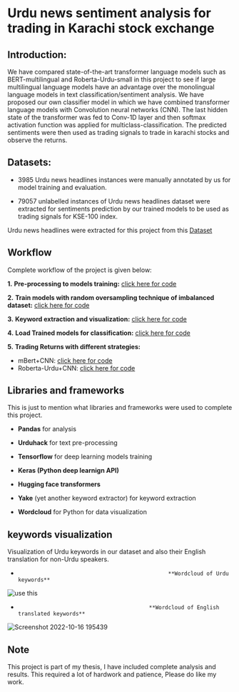 
# Urdu news sentiment analysis for trading in Karachi stock exchange

## Introduction:
We have compared state-of-the-art transformer language models such as BERT-multilingual and Roberta-Urdu-small in this project to see if large multilingual language models have an advantage over the monolingual language models in text classification/sentiment analysis. We have proposed our own classifier model in which we have combined transformer language models with Convolution neural networks (CNN). The last hidden state of the transformer was fed to Conv-1D layer and then softmax activation function was applied for multiclass-classification. The predicted sentiments were then used as trading signals to trade in karachi stocks and observe the returns. 

## Datasets:

* 3985 Urdu news headlines instances were manually annotated by us for model training and evaluation.

* 79057 unlabelled instances of Urdu news headlines dataset were extracted for sentiments prediction by our trained models to be used as trading signals for KSE-100 index.

Urdu news headlines were extracted for this project from this [Dataset](https://data.mendeley.com/datasets/834vsxnb99/3)

## Workflow

Complete workflow of the project is given below:

**1.** **Pre-processing to models training:** [click here for code](https://github.com/sarmad9987/Urdu-news-sentiment-analysis-for-trading-in-Karachi-Stock-exchange/blob/main/Model%20training/Model%20training%20.ipynb)

**2.** **Train models with random oversampling technique of imbalanced dataset:** [click here for code](https://github.com/sarmad9987/Urdu-news-sentiment-analysis-for-trading-in-Karachi-Stock-exchange/blob/main/Model%20training/Models%20training%20oversampled%20dataset.ipynb)

**3.** **Keyword extraction and visualization:** [click here for code](https://github.com/sarmad9987/Urdu-news-sentiment-analysis-for-trading-in-Karachi-Stock-exchange/blob/main/Keyword%20Extraction/Keywords_extraction.ipynb)
  
**4.** **Load Trained models for classification:** [click here for code](https://github.com/sarmad9987/Urdu-news-sentiment-analysis-for-trading-in-Karachi-Stock-exchange/blob/main/Load%20trained%20models%20for%20classification/Models_labels%20.ipynb)

**5.** **Trading Returns with different strategies:** 
  
  * mBert+CNN: [click here for code](https://github.com/sarmad9987/Urdu-news-sentiment-analysis-for-trading-in-Karachi-Stock-exchange/blob/main/Trading%20Returns/mBert%2BCNN%20Returns.ipynb)  
  * Roberta-Urdu+CNN: [click here for code](https://github.com/sarmad9987/Urdu-news-sentiment-analysis-for-trading-in-Karachi-Stock-exchange/blob/main/Trading%20Returns/Roberta%2BCNN%20Returns.ipynb)  


## Libraries and frameworks

This is just to mention what libraries and frameworks were used to complete this project.

* **Pandas** for analysis

* **Urduhack** for text pre-processing

* **Tensorflow** for deep learning models training 

* **Keras (Python deep learnign API)**

* **Hugging face transformers**

* **Yake** (yet another keyword extractor) for keyword extraction

* **Wordcloud** for Python for data visualization


## keywords visualization

Visualization of Urdu keywords in our dataset and also their English translation for non-Urdu speakers.

*                                                    **Wordcloud of Urdu keywords**




![use this](https://user-images.githubusercontent.com/90148389/196811220-a724290f-8c35-4449-9a34-3887436803ac.jpg)



*                                              **Wordcloud of English translated keywords**
 



 ![Screenshot 2022-10-16 195439](https://user-images.githubusercontent.com/90148389/196811326-8c0f68f9-796f-44ee-b3a3-31b78c4a2187.jpg)



## Note
This project is part of my thesis, I have included complete analysis and results. This required a lot of hardwork and patience, Please do like my work. 
